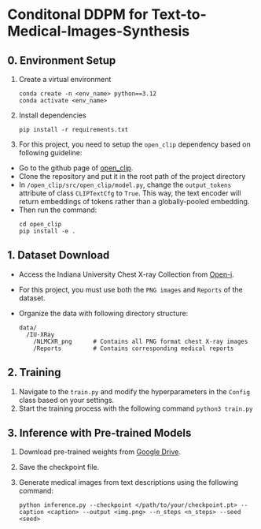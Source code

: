 # Conditonal DDPM for Text-to-Medical-Images-Synthesis

## 0. Environment Setup

1. Create a virtual environment

    ```
    conda create -n <env_name> python==3.12
    conda activate <env_name>
   ```

3. Install dependencies

    ```pip install -r requirements.txt```

4. For this project, you need to setup the `open_clip` dependency based on following guideline:
  * Go to the github page of [open_clip](https://github.com/mlfoundations/open_clip).
  * Clone the repository and put it in the root path of the project directory
  * In `/open_clip/src/open_clip/model.py`, change the `output_tokens` attribute of class `CLIPTextCfg` to `True`. This way, the text encoder will return embeddings of tokens rather than a globally-pooled embedding.
  * Then run the command:
    ```
    cd open_clip
    pip install -e .
    ```

## 1. Dataset Download
  * Access the Indiana University Chest X-ray Collection from [Open-i](https://openi.nlm.nih.gov/faq).
  * For this project, you must use both the `PNG images` and `Reports` of the dataset.
  * Organize the data with following directory structure:
    
    ```
    data/
      /IU-XRay
        /NLMCXR_png      # Contains all PNG format chest X-ray images
        /Reports         # Contains corresponding medical reports
    ```

## 2. Training

1. Navigate to the `train.py` and modify the hyperparameters in the `Config` class based on your settings.
2. Start the training process with the following command
   ```python3 train.py```

## 3.  Inference with Pre-trained Models

1. Download pre-trained weights from [Google Drive](https://drive.google.com/file/d/1CZSjKLUYmv8malavn2qfcxEKy_ZH_DgG/view?usp=drive_link).
2. Save the checkpoint file.
3. Generate medical images from text descriptions using the following command:  
   
   ```python inference.py --checkpoint </path/to/your/checkpoint.pt> --caption <caption> --output <img.png> --n_steps <n_steps> --seed <seed>```
